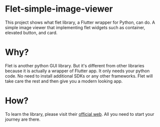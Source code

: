 # Flet-simple-image-viewer
This project shows what flet library, a Flutter wrapper for Python, can do. A simple image viewer that implementing flet widgets such as container, elevated button, and card.

# Why?
Flet is another python GUI library. But it's different from other libraries because it is actually a wrapper of Flutter app. It only needs your python code. No need to install additional SDKs or any other frameworks. Flet will take care the rest and then give you a modern looking app. 

# How?
To learn the library, please visit their [official web](https://flet.dev/docs/guides/python/getting-started). All you need to start your journey are there.
